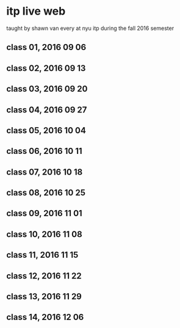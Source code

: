 # itp live web

taught by shawn van every
at nyu itp during the fall 2016 semester

## class 01, 2016 09 06


## class 02, 2016 09 13

## class 03, 2016 09 20

## class 04, 2016 09 27

## class 05, 2016 10 04

## class 06, 2016 10 11

## class 07, 2016 10 18

## class 08, 2016 10 25

## class 09, 2016 11 01

## class 10, 2016 11 08

## class 11, 2016 11 15

## class 12, 2016 11 22

## class 13, 2016 11 29

## class 14, 2016 12 06
